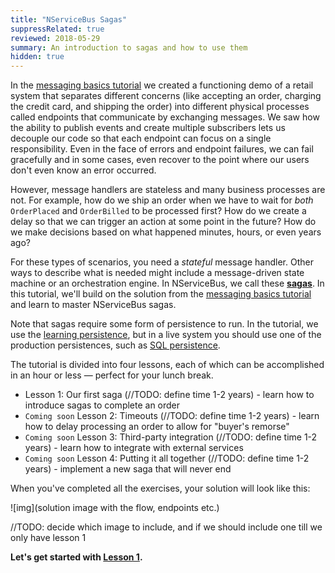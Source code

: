 ```yaml
---
title: "NServiceBus Sagas"
suppressRelated: true
reviewed: 2018-05-29
summary: An introduction to sagas and how to use them
hidden: true
---
```


In the [messaging basics tutorial](/tutorials/intro-to-nservicebus/) we created a functioning demo of a retail system that separates different concerns (like accepting an order, charging the credit card, and shipping the order) into different physical processes called endpoints that communicate by exchanging messages. We saw how the ability to publish events and create multiple subscribers lets us decouple our code so that each endpoint can focus on a single responsibility. Even in the face of errors and endpoint failures, we can fail gracefully and in some cases, even recover to the point where our users don't even know an error occurred.

However, message handlers are stateless and many business processes are not. For example, how do we ship an order when we have to wait for *both* `OrderPlaced` and `OrderBilled` to be processed first? How do we create a delay so that we can trigger an action at some point in the future? How do we make decisions based on what happened minutes, hours, or even years ago?

For these types of scenarios, you need a *stateful* message handler. Other ways to describe what is needed might include a message-driven state machine or an orchestration engine. In NServiceBus, we call these [**sagas**](/nservicebus/sagas/). In this tutorial, we'll build on the solution from the [messaging basics tutorial](/tutorials/intro-to-nservicebus/) and learn to master NServiceBus sagas.

Note that sagas require some form of persistence to run. In the tutorial, we use the [learning persistence](/persistence/learning/), but in a live system you should use one of the production persistences, such as [SQL persistence](/persistence/sql/).

The tutorial is divided into four lessons, each of which can be accomplished in an hour or less — perfect for your lunch break.

* Lesson 1: Our first saga (//TODO: define time 1-2 years) - learn how to introduce sagas to complete an order
* `Coming soon` Lesson 2: Timeouts (//TODO: define time 1-2 years) - learn how to delay processing an order to allow for "buyer's remorse"
* `Coming soon` Lesson 3: Third-party integration (//TODO: define time 1-2 years) - learn how to integrate with external services
* `Coming soon` Lesson 4: Putting it all together (//TODO: define time 1-2 years) - implement a new saga that will never end

When you've completed all the exercises, your solution will look like this:

![img](solution image with the flow, endpoints etc.)

//TODO: decide which image to include, and if we should include one till we only have lesson 1

**Let's get started with [Lesson 1](1-getting-started/).**
